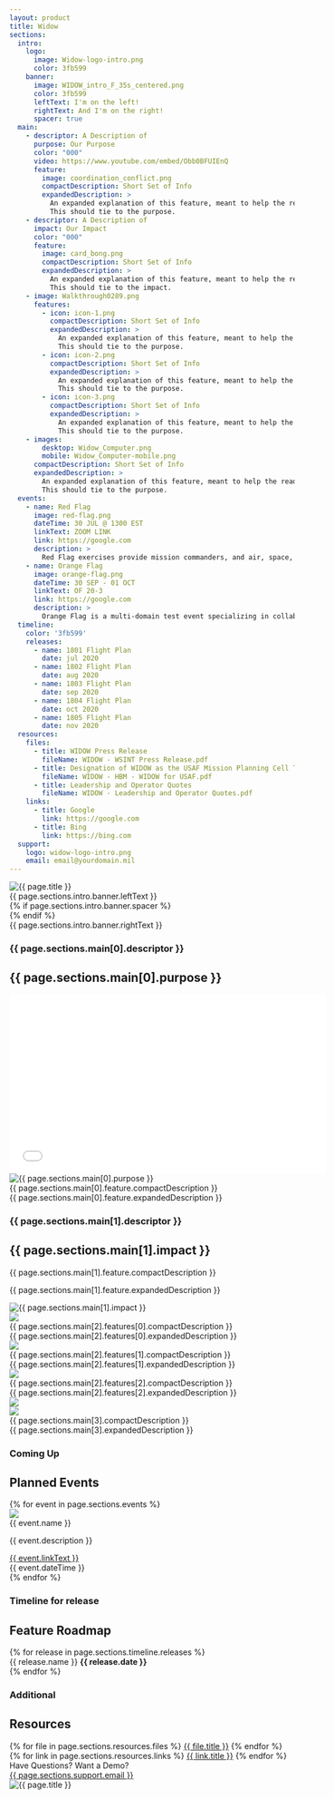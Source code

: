 ```yaml
---
layout: product
title: Widow
sections:
  intro:
    logo:
      image: Widow-logo-intro.png
      color: 3fb599
    banner:
      image: WIDOW_intro_F_35s_centered.png
      color: 3fb599
      leftText: I'm on the left!
      rightText: And I'm on the right!
      spacer: true
  main:
    - descriptor: A Description of
      purpose: Our Purpose
      color: "000"
      video: https://www.youtube.com/embed/Obb0BFUIEnQ
      feature:
        image: coordination_conflict.png
        compactDescription: Short Set of Info
        expandedDescription: >
          An expanded explanation of this feature, meant to help the reader understand in more detail what is being done.
          This should tie to the purpose.
    - descriptor: A Description of
      impact: Our Impact
      color: "000"
      feature:
        image: card_bong.png
        compactDescription: Short Set of Info
        expandedDescription: >
          An expanded explanation of this feature, meant to help the reader understand in more detail what is being done.
          This should tie to the impact.
    - image: Walkthrough0289.png
      features:
        - icon: icon-1.png
          compactDescription: Short Set of Info
          expandedDescription: >
            An expanded explanation of this feature, meant to help the reader understand in more detail what is being done.
            This should tie to the purpose.
        - icon: icon-2.png
          compactDescription: Short Set of Info
          expandedDescription: >
            An expanded explanation of this feature, meant to help the reader understand in more detail what is being done.
            This should tie to the purpose.
        - icon: icon-3.png
          compactDescription: Short Set of Info
          expandedDescription: >
            An expanded explanation of this feature, meant to help the reader understand in more detail what is being done.
            This should tie to the purpose.
    - images:
        desktop: Widow_Computer.png
        mobile: Widow_Computer-mobile.png
      compactDescription: Short Set of Info
      expandedDescription: >
        An expanded explanation of this feature, meant to help the reader understand in more detail what is being done.
        This should tie to the purpose.
  events:
    - name: Red Flag
      image: red-flag.png
      dateTime: 30 JUL @ 1300 EST
      linkText: ZOOM LINK
      link: https://google.com
      description: >
        Red Flag exercises provide mission commanders, and air, space, and cyber operators the opportunity to experience realistic combat scenarios to prepare for future warfare. The goal of Red Flag is to prioritize the experience of an operator's "first" combat mission, mission commander upgrades, and Flag unique experiences for all participants.
    - name: Orange Flag
      image: orange-flag.png
      dateTime: 30 SEP - 01 OCT
      linkText: OF 20-3
      link: https://google.com
      description: >
        Orange Flag is a multi-domain test event specializing in collaborative, large force test that spans domains, services, and platforms.  Orange Flag allows data-driven test and experimentation to occur in a complex, operationally representative environment.
  timeline:
    color: '3fb599'
    releases:
      - name: 1801 Flight Plan
        date: jul 2020
      - name: 1802 Flight Plan
        date: aug 2020
      - name: 1803 Flight Plan
        date: sep 2020
      - name: 1804 Flight Plan
        date: oct 2020
      - name: 1805 Flight Plan
        date: nov 2020
  resources:
    files:
      - title: WIDOW Press Release
        fileName: WIDOW - WSINT Press Release.pdf
      - title: Designation of WIDOW as the USAF Mission Planning Cell Tool
        fileName: WIDOW - HBM - WIDOW for USAF.pdf
      - title: Leadership and Operator Quotes
        fileName: WIDOW - Leadership and Operator Quotes.pdf
    links:
      - title: Google
        link: https://google.com
      - title: Bing
        link: https://bing.com
  support:
    logo: widow-logo-intro.png
    email: email@yourdomain.mil
---
```


<style>
:root {
  --main0: #{{ page.sections.main[0].color }};
  --main1: #{{ page.sections.main[1].color }};
  --timeline: #{{ page.sections.timeline.color }};
}
</style>
<section class="intro">
  <div class="main-logo-intro" style="background-color: #{{ page.sections.intro.logo.color }};" >
    <img src="images/{{ page.sections.intro.logo.image }}" alt="{{ page.title }}"/>
  </div>
  <div class="main-banner-intro" style="background-image: url(images/{{ page.sections.intro.banner.image }}); background-color: #{{ page.sections.intro.banner.color }};">
    <div class="text">{{ page.sections.intro.banner.leftText }}</div>
    {% if page.sections.intro.banner.spacer %}
    <div class="spacer"></div>
    {% endif %}
    <div class="text">{{ page.sections.intro.banner.rightText }}</div>
  </div>
</section> <!-- End Intro -->
<section class="main">
  <div class="gradient" style='background: linear-gradient(0deg, var(--main1), var(--main0) 49%, #fff);'>
    <div class="heading-block">
      <h3>{{ page.sections.main[0].descriptor }}</h3>
      <h2>{{ page.sections.main[0].purpose }}</h2>
    </div>
    <div class="video">
      <iframe width="560" height="315" src="{{ page.sections.main[0].video }}" frameborder="0" allow="accelerometer; autoplay; encrypted-media; gyroscope; picture-in-picture" allowfullscreen></iframe>
    </div>
    <div class="img-text">
      <div class="img-text-inner">
        <div class="img">
          <img src="images/{{ page.sections.main[0].feature.image }}" alt="{{ page.sections.main[0].purpose }}" />
        </div>
        <div class="text">
          <div class="text-head">{{ page.sections.main[0].feature.compactDescription }}</div>
          <div class="text-body">
          {{ page.sections.main[0].feature.expandedDescription }}
          </div>
        </div>
      </div>
    </div><!-- End Img-text block -->
    <div class="bar" style="background-color: #{{ page.sections.main[1].color }};">
      <div class="heading-block">
        <h3>{{ page.sections.main[1].descriptor }}</h3>
        <h2>{{ page.sections.main[1].impact }}</h2>
      </div>
    </div><!-- End Bar -->
    <div class="img-text">
      <div class="img-text-inner">
        <div class="text">
          <div class="text-head">{{ page.sections.main[1].feature.compactDescription }}</div>
          <div class="text-body">
          <p>{{ page.sections.main[1].feature.expandedDescription }}</p>
          </div>
        </div>
        <div class="img">
          <img src="images/{{ page.sections.main[1].feature.image }}" alt="{{ page.sections.main[1].impact }}" />
        </div>
      </div>
    </div><!-- End Img-text block -->

  </div> <!-- End Gradient Group -->

  <div class="block icon-graphic-group">
    <div class="icon-row">
      <div class="icon-block">
        <img class="icon" src="images/{{ page.sections.main[2].features[0].icon }}"/>
        <div class="icon-heading">{{ page.sections.main[2].features[0].compactDescription }}</div>
        <div class="icon-body">{{ page.sections.main[2].features[0].expandedDescription }}</div>
      </div>
      <div class="icon-block">
        <img class="icon" src="images/{{ page.sections.main[2].features[1].icon }}"/>
        <div class="icon-heading">{{ page.sections.main[2].features[1].compactDescription }}</div>
        <div class="icon-body">{{ page.sections.main[2].features[1].expandedDescription }}</div>
      </div>
      <div class="icon-block">
        <img class="icon" src="images/{{ page.sections.main[2].features[2].icon }}"/>
        <div class="icon-heading">{{ page.sections.main[2].features[2].compactDescription }}</div>
        <div class="icon-body">{{ page.sections.main[2].features[2].expandedDescription }}</div>
      </div>
    </div>
    <img class="graphic" src="images/{{ page.sections.main[2].image }}" />
  </div>
  <div class="block lap-top" style="background-image: url(images/{{ page.sections.main[3].images.desktop }});">
    <img class="main-img" src="images/{{ page.sections.main[3].images.mobile }}" />
    <div class="text-col">
      <div class="text">
        <div class="text-head">{{ page.sections.main[3].compactDescription }}</div>
        <div class="text-body">{{ page.sections.main[3].expandedDescription }}</div>
      </div>
    </div>
  </div><!-- End icon-graphic-group -->
  <div class="events">
    <div class="heading-block">
      <h3>Coming Up</h3>
      <h2>Planned Events</h2>
    </div>
    {% for event in page.sections.events %}
    <div class="img-text">
      <div class="img-text-inner icon">
        <div class="img">
          <img src="images/{{ event.image }}" />
        </div>
        <div class="text">
          <div class="text-head">{{ event.name }}</div>
          <div class="text-body">
            <p>{{ event.description }}</p>
            <div class="icon-row">
              <div class="icon-block">
                <a href="{{ event.link }}">
                  <div class="icon-heading">{{ event.linkText }}</div>
                </a>
                <div class="icon-body">{{ event.dateTime }}</div>
              </div>
            </div>
          </div>
        </div>
      </div>
    </div>
    {% endfor %}
  </div><!-- End Events -->

  <div class="timeline">
    <div class="heading-block">
      <h3>Timeline for release</h3>
      <h2>Feature Roadmap</h2>
    </div>
    <div class="timeline-inner">
      {% for release in page.sections.timeline.releases %}
      <div class="timeline-item" style="background-color: var(--timeline);">
          {{ release.name }} <strong class="upper">{{ release.date }}</strong>
      </div>
      {% endfor %}
      <div class="line"></div>
    </div>
  </div><!-- End Timeline -->

  <div class="gradient gray">
    <div class="bar">
      <div class="heading-block">
        <h3>Additional</h3>
        <h2>Resources</h2>
      </div>
    </div>
    <div class="resources">
      {% for file in page.sections.resources.files %}
      <a href="resources/{{ file.fileName }}">{{ file.title }}</a>
      {% endfor %}
      {% for link in page.sections.resources.links %}
      <a href="{{ link.link }}">{{ link.title }}</a>
      {% endfor %}
    </div>
  </div>

</section><!-- End Main -->
<section class="support">
  <div class="support">
    <div class="support-heading">Have Questions? Want a Demo?</div>
    <a class="support-link" href="mailto:{{ page.sections.support.email }}">{{ page.sections.support.email }}</a>
  </div>
  <div class="main-logo-support">
    <img src="images/{{ page.sections.support.logo }}" alt="{{ page.title }}" />
  </div>
</section>

